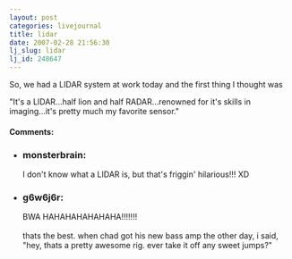 ```yaml
---
layout: post
categories: livejournal
title: lidar
date: 2007-02-28 21:56:30
lj_slug: lidar
lj_id: 248647
---
```

So, we had a LIDAR system at work today and the first thing I thought was  



"It's a LIDAR...half lion and half RADAR...renowned for it's skills in imaging...it's pretty much my favorite sensor."


<div id="comments"><h4>Comments:</h4><div class="lj-comments"><ul>
<li><h3>monsterbrain: </h3>
<a id="comment-750"></a>
<p>I don't know what a LIDAR is, but that's friggin' hilarious!!! XD</p>
</li>
<li><h3>g6w6j6r: </h3>
<a id="comment-751"></a>
<p>BWA HAHAHAHAHAHAHA!!!!!!!<br>
<br>
thats the best. when chad got his new bass amp the other day, i said, "hey, thats a pretty awesome rig. ever take it off any sweet jumps?"</p>
</li>
</ul></div></div>
